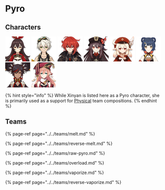# Pyro

## Characters

![](../../.gitbook/assets/ui_avataricon_amber.png) ![](../../.gitbook/assets/ui_avataricon_bennett.png) ![](../../.gitbook/assets/ui_avataricon_diluc.png) ![](../../.gitbook/assets/ui_avataricon_hutao.png) ![](../../.gitbook/assets/ui_avataricon_klee.png) ![](../../.gitbook/assets/ui_avataricon_xiangling.png) ![](../../.gitbook/assets/ui_avataricon_xinyan.png) ![](../../.gitbook/assets/ui_avataricon_yanfei.png) 

{% hint style="info" %}
While Xinyan is listed here as a Pyro character, she is primarily used as a support for [Physical](https://app.gitbook.com/@genshinteambuilds/s/teams/~/drafts/-MhBOYJJqLBaqYQAw9Fg/teams/physical) team compositions.
{% endhint %}

## Teams

{% page-ref page="../../teams/melt.md" %}

{% page-ref page="../../teams/reverse-melt.md" %}

{% page-ref page="../../teams/raw-pyro.md" %}

{% page-ref page="../../teams/overload.md" %}

{% page-ref page="../../teams/vaporize.md" %}

{% page-ref page="../../teams/reverse-vaporize.md" %}



